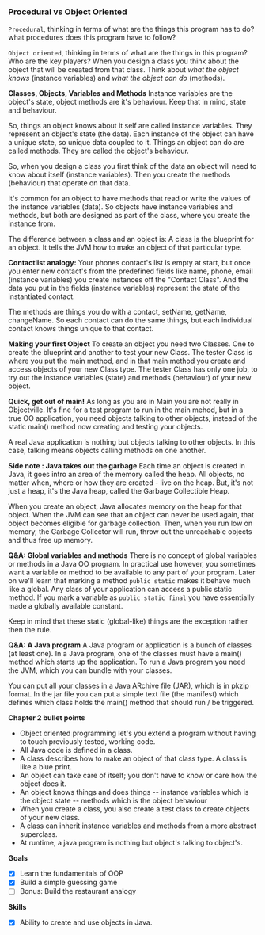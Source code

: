 ### **Procedural vs Object Oriented**
`Procedural`, thinking in terms of what are the things this program has to do? what procedures does this program have to follow?

`Object oriented`, thinking in terms of what are the things in this program? Who are the key players? When you design a class you think about the object that will be created from that class. Think about *what the object knows* (instance variables) and *what the object can do* (methods).

**Classes, Objects, Variables and Methods**
Instance variables are the object's state, object methods are it's behaviour. Keep that in mind, state and behaviour.

So, things an object knows about it self are called instance variables. They represent an object's state (the data). Each instance of the object can have a unique state, so unique data coupled to it. Things an object can do are called methods. They are called the object's behaviour.

So, when you design a class you first think of the data an object will need to know about itself (instance variables). Then you create the methods (behaviour) that operate on that data.

It's common for an object to have methods that read or write the values of the instance variables (data). So objects have instance variables and methods, but both are designed as part of the class, where you create the instance from.

The difference between a class and an object is: A class is the blueprint for an object. It tells the JVM how to make an object of that particular type.

**Contactlist analogy:** Your phones contact's list is empty at start, but once you enter new contact's from the predefined fields like name, phone, email (instance variables) you create instances off the "Contact Class". And the data you put in the fields (instance variables) represent the state of the instantiated contact.

The methods are things you do with a contact, setName, getName, changeName. So each contact can do the same things, but each individual contact knows things unique to that contact.

**Making your first Object**
To create an object you need two Classes. One to create the blueprint and another to test your new Class. The tester Class is where you put the main method, and in that main method you create and access objects of your new Class type. The tester Class has only one job, to try out the instance variables (state) and methods (behaviour) of your new object.

**Quick, get out of main!**
As long as you are in Main you are not really in Objectville. It's fine for a test program to run in the main mehod, but in a true OO application, you need objects talking to other objects, instead of the static main() method now creating and testing your objects.

A real Java application is nothing but objects talking to other objects. In this case, talking means objects calling methods on one another.

**Side note : Java takes out the garbage**
Each time an object is created in Java, it goes intro an area of the memory called the heap. All objects, no matter when, where or how they are created - live on the heap. But, it's not just a heap, it's the Java heap, called the Garbage Collectible Heap.

When you create an object, Java allocates memory on the heap for that object. When the JVM can see that an object can never be used again, that object becomes eligible for garbage collection. Then, when you run low on memory, the Garbage Collector will run, throw out the unreachable objects and thus free up memory.

**Q&A: Global variables and methods**
There is no concept of global variables or methods in a Java OO program. In practical use however, you sometimes want a variable or method to be available to any part of your program. Later on we'll learn that marking a method `public static` makes it behave much like a global. Any class of your application can access a public static method. If you mark a variable as `public static final` you have essentially made a globally available constant.

Keep in mind that these static (global-like) things are the exception rather then the rule.

**Q&A: A Java program**
A Java program or application is a bunch of classes (at least one). In a Java program, one of the classes must have a main() method which starts up the application. To run a Java program you need the JVM, which you can bundle with your classes.

You can put all your classes in a Java ARchive file (JAR), which is in pkzip format. In the jar file you can put a simple text file (the manifest) which defines which class holds the main() method that should run / be triggered.

**Chapter 2 bullet points**
- Object oriented programming let's you extend a program without having to touch previously tested, working code.
- All Java code is defined in a class.
- A class describes how to make an object of that class type. A class is like a blue print.
- An object can take care of itself; you don't have to know or care how the object does it.
- An object knows things and does things
  -- instance variables which is the object state
  -- methods which is the object behaviour
- When you create a class, you also create a test class to create objects of your new class.
- A class can inherit instance variables and methods from a more abstract superclass.
- At runtime, a java program is nothing but object's talking to object's.

**Goals**
- [x] Learn the fundamentals of OOP
- [x] Build a simple guessing game
- [ ] Bonus: Build the restaurant analogy

**Skills**
- [x] Ability to create and use objects in Java.